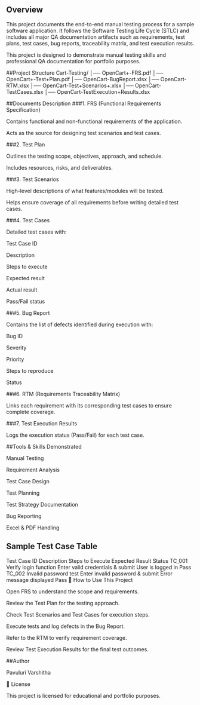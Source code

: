 ## Overview

This project documents the end-to-end manual testing process for a sample software application.
It follows the Software Testing Life Cycle (STLC) and includes all major QA documentation artifacts such as requirements, test plans, test cases, bug reports, traceability matrix, and test execution results.

This project is designed to demonstrate manual testing skills and professional QA documentation for portfolio purposes.

##Project Structure
Cart-Testing/
│── OpenCart+-FRS.pdf
│── OpenCart+-Test+Plan.pdf
│── OpenCart-BugReport.xlsx
│── OpenCart-RTM.xlsx
│── OpenCart-Test+Scenarios+.xlsx
│── OpenCart-TestCases.xlsx
│── OpenCart-TestExecution+Results.xlsx

##Documents Description
###1. FRS (Functional Requirements Specification)

Contains functional and non-functional requirements of the application.

Acts as the source for designing test scenarios and test cases.

###2. Test Plan

Outlines the testing scope, objectives, approach, and schedule.

Includes resources, risks, and deliverables.

###3. Test Scenarios

High-level descriptions of what features/modules will be tested.

Helps ensure coverage of all requirements before writing detailed test cases.

###4. Test Cases

Detailed test cases with:

Test Case ID

Description

Steps to execute

Expected result

Actual result

Pass/Fail status

###5. Bug Report

Contains the list of defects identified during execution with:

Bug ID

Severity

Priority

Steps to reproduce

Status

###6. RTM (Requirements Traceability Matrix)

Links each requirement with its corresponding test cases to ensure complete coverage.

###7. Test Execution Results

Logs the execution status (Pass/Fail) for each test case.

##Tools & Skills Demonstrated

Manual Testing

Requirement Analysis

Test Case Design

Test Planning

Test Strategy Documentation

Bug Reporting

Excel & PDF Handling

## Sample Test Case Table
Test Case ID	Description	Steps to Execute	Expected Result	Status
TC_001	Verify login function	Enter valid credentials & submit	User is logged in	Pass
TC_002	Invalid password test	Enter invalid password & submit	Error message displayed	Pass
🚀 How to Use This Project

Open FRS to understand the scope and requirements.

Review the Test Plan for the testing approach.

Check Test Scenarios and Test Cases for execution steps.

Execute tests and log defects in the Bug Report.

Refer to the RTM to verify requirement coverage.

Review Test Execution Results for the final test outcomes.

 ##Author

Pavuluri Varshitha


📜 License

This project is licensed for educational and portfolio purposes.
